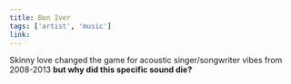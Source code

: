```yaml
---
title: Bon Iver
tags: ['artist', 'music']
link:
---
```


Skinny love changed the game for acoustic singer/songwriter vibes from 2008-2013 **but why did this specific sound die?**